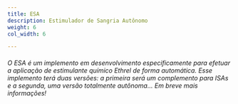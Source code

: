```yaml
---
title: ESA
description: Estimulador de Sangria Autônomo
weight: 6
col_width: 6

---
```

###### O ESA é um implemento em desenvolvimento especificamente para efetuar a aplicação de estimulante químico Ethrel de forma automática. Esse implemento terá duas versões: a primeira será um complemento para ISAs e a segunda, uma versão totalmente autônoma... Em breve mais informações!